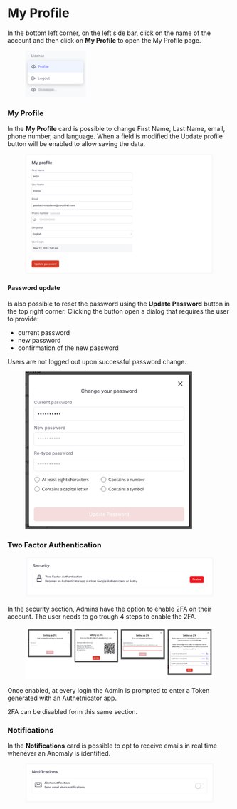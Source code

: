 # My Profile

In the bottom left corner, on the left side bar, click on the name of the account and then click on **My Profile** to open the My Profile page.

<div align="left"><figure><img src="../.gitbook/assets/image (284).png" alt="" width="136"><figcaption></figcaption></figure></div>

### My Profile

In the **My Profile** card is possible to change First Name, Last Name, email, phone number, and language. When a field is modified the Update profile button will be enabled to allow saving the data.

<figure><img src="../.gitbook/assets/image (338).png" alt=""><figcaption></figcaption></figure>



#### Password update

Is also possible to reset the password using the **Update Password** button in the top right corner. Clicking the button open a dialog that requires the user to provide:

* current password
* new password
* confirmation of the new password

Users are not logged out upon successful password change.

<figure><img src="../.gitbook/assets/image (28).png" alt="" width="375"><figcaption></figcaption></figure>



### Two Factor Authentication

<figure><img src="../.gitbook/assets/image (332).png" alt=""><figcaption></figcaption></figure>

In the security section, Admins have the option to enable 2FA on their account. The user needs to go trough 4 steps to enable the 2FA.

<figure><img src="../.gitbook/assets/image (333).png" alt=""><figcaption></figcaption></figure>

Once enabled, at every login the Admin is prompted to enter a Token generated with an Authetnicator app.&#x20;

2FA can be disabled form this same section.



### Notifications

In the **Notifications** card is possible to opt to receive emails in real time whenever an Anomaly is identified.

<figure><img src="../.gitbook/assets/image (339).png" alt=""><figcaption></figcaption></figure>

